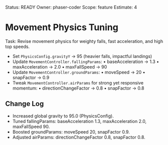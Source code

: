 Status: READY
Owner: phaser-coder
Scope: feature
Estimate: 4

# Movement Physics Tuning

Task: Revise movement physics for weighty falls, fast acceleration, and high top speeds.
  - Set `PhysicsConfig.gravityY` -> 95 (heavier falls, impactful landings)
  - Update `MovementController.fallingParams`:
    • baseAcceleration -> 1.3
    • maxAcceleration -> 2.0
    • maxFallSpeed -> 90
  - Update `MovementController.groundParams`:
    • moveSpeed -> 20
    • snapFactor -> 0.9
  - Tweak `MovementController.airParams` for strong yet responsive momentum:
    • directionChangeFactor -> 0.8
    • snapFactor -> 0.8
  
## Change Log
- Increased global gravity to 95.0 (PhysicsConfig).
- Tuned fallingParams: baseAcceleration 1.3, maxAcceleration 2.0, maxFallSpeed 90.
- Boosted groundParams: moveSpeed 20, snapFactor 0.9.
- Adjusted airParams: directionChangeFactor 0.8, snapFactor 0.8.